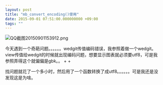 ```yaml
---
layout: post
title: "mb_convert_encoding()使用"
date: 2015-09-01 07:51:00.000000000 +09:00
tags: ""
---
```

![QQ截图20150901153912.png](https://o8ekw8sx0.qnssl.com/upload/201509/ayK7apJ_B883loLHcSDv0Av5d9OHUgSM.png "QQ截图20150901153912.png")

今天遇到一个奇葩问题。。。。。。wedgit传值编码错误，我参照着做一个wedgit。view传值给wedgit的时候就出现编码问题，想要显示图表就必须要utf8，可是我参照弄得这个就偏偏是gbk。。      + +

找问题就花了一个多小时，然后用了一个函数转换了成utf8。。。。。。可是我还是没发现这是为啥。